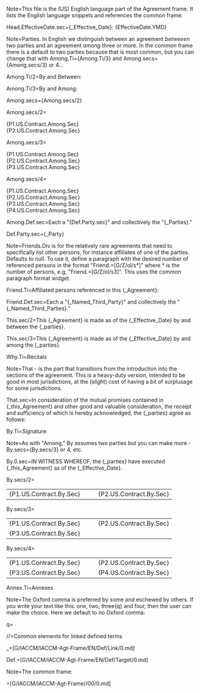 Note=This file is the (US) English language part of the Agreement frame.  It lists the English language snippets and references the common frame.

Head.EffectiveDate.sec={_Effective_Date}: {EffectiveDate.YMD}

Note=Parties.  In English we distinguish between an agreement <i>betweeen</i> two parties and an agreement <i>among</i> three or more.  In the common frame there is a default to two parties because that is most common, but you can change that with Among.Ti={Among.Ti/3} and Among.secs={Among.secs/3} or 4... 

Among.Ti/2=By and Between:

Among.Ti/3=By and Among:

Among.secs={Among.secs/2}

Among.secs/2=<ul type="none" style="padding-left: 0"><li>{P1.US.Contract.Among.Sec}</li><li>{P2.US.Contract.Among.Sec}</li></ul>

Among.secs/3=<ul type="none" style="padding-left: 0"><li>{P1.US.Contract.Among.Sec}</li><li>{P2.US.Contract.Among.Sec}</li><li>{P3.US.Contract.Among.Sec}</li></ul>

Among.secs/4=<ul type="none" style="padding-left: 0"><li>{P1.US.Contract.Among.Sec}</li><li>{P2.US.Contract.Among.Sec}</li><li>{P3.US.Contract.Among.Sec}</li><li>{P4.US.Contract.Among.Sec}</li></ul>

Among.Def.sec=Each a "{Def.Party.sec}" and collectively the "{_Parties}."

Def.Party.sec={_Party}

Note=Friends.Div is for the relatively rare agreements that need to specifically list other persons, for instance affiliates of one of the parties.  Defaults to null.  To use it, define a paragraph with the desired number of referenced persons in the format "Friend.=[G/Z/ol/s*]" where * is the number of persons, e.g, "Friend.=[G/Z/ol/s3]".  This uses the common paragraph format widget.

Friend.Ti=Affiliated persons referenced in this {_Agreement}:

Friend.Def.sec=Each a "{_Named_Third_Party}" and collectively the "{_Named_Third_Parties}."

This.sec/2=This {_Agreement} is made as of the {_Effective_Date} by and between the {_parties}.

This.sec/3=This {_Agreement} is made as of the {_Effective_Date} by and among the {_parties}.

Why.Ti=Recitals

Note=That - is the part that transitions from the introduction into the sections of the agreement.  This is a heavy-duty version, intended to be good in most jurisdictions, at the (slight) cost of having a bit of surplusage for some jurisdictions. 

That.sec=In consideration of the mutual promises contained in {_this_Agreement} and other good and valuable consideration, the receipt and sufficiency of which is hereby acknowledged, the {_parties} agree as follows:

By.Ti=Signature

Note=As with "Among," By assumes two parties but you can make more - By.secs={By.secs/3} or 4, etc.

By.0.sec=IN WITNESS WHEREOF, the {_parties} have executed {_this_Agreement} as of the {_Effective_Date}.

By.secs/2=<table><tr><td valign=top>{P1.US.Contract.By.Sec}</td><td valign=top>   </td><td valign=top>{P2.US.Contract.By.Sec}</td></tr></table>

By.secs/3=<table><tr><td valign=top>{P1.US.Contract.By.Sec}</td><td valign=top>   </td><td valign=top>{P2.US.Contract.By.Sec}</td></tr><tr><td valign=top >{P3.US.Contract.By.Sec}</td><td valign=top>   </td><td valign=top></td></tr></table>

By.secs/4=<table><tr><td valign=top>{P1.US.Contract.By.Sec}</td><td valign=top>   </td><td valign=top>{P2.US.Contract.By.Sec}</td></tr><tr><td valign=top>{P3.US.Contract.By.Sec}</td><td valign=top>   </td><td valign=top>{P4.US.Contract.By.Sec}</td></tr></table>

Annex.Ti=Annexes

Note=The Oxford comma is preferred by some and eschewed by others.  If you write your text like this:  one, two, three{q} and four, then the user can make the choice.  Here we default to no Oxford comma:

q=</i>

//=Common elements for linked defined terms

_=[G/IACCM/IACCM-Agt-Frame/EN/Def/Link/0.md]

Def.=[G/IACCM/IACCM-Agt-Frame/EN/Def/Target/0.md]

Note=The common frame:

=[G/IACCM/IACCM-Agt-Frame//00/0.md]